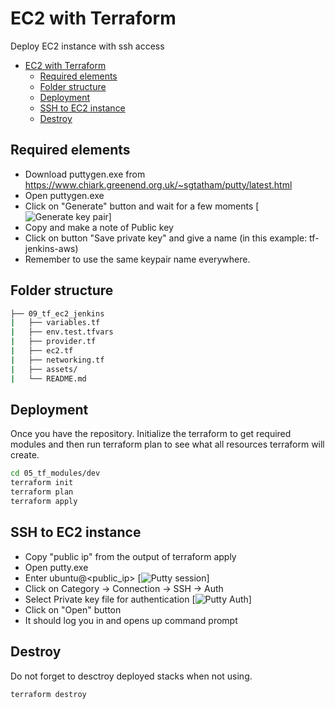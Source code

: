 #  EC2 with Terraform
Deploy EC2 instance with ssh access
- [EC2 with Terraform](#ec2-with-terraform)
  - [Required elements](#required-elements)
  - [Folder structure](#folder-structure)
  - [Deployment](#deployment)
  - [SSH to EC2 instance](#ssh-to-ec2-instance)
  - [Destroy](#destroy)

## Required elements
- Download puttygen.exe from <https://www.chiark.greenend.org.uk/~sgtatham/putty/latest.html>
- Open puttygen.exe
- Click on "Generate" button and wait for a few moments
  [![Generate key pair](images/putty_gen.png)]
- Copy and make a note of Public key
- Click on button "Save private key" and give a name (in this example: tf-jenkins-aws)
- Remember to use the same keypair name everywhere.

##  Folder structure
```bash
├── 09_tf_ec2_jenkins
|   ├── variables.tf
|   ├── env.test.tfvars
|   ├── provider.tf
|   ├── ec2.tf
|   ├── networking.tf
|   ├── assets/
|   └── README.md
```

## Deployment
Once you have the repository. Initialize the terraform to get required modules and then run terraform plan to see what all resources terraform will create.

```sh
cd 05_tf_modules/dev
terraform init
terraform plan      
terraform apply
```

## SSH to EC2 instance
-  Copy "public ip" from the output of terraform apply
-  Open putty.exe
-  Enter ubuntu@<public_ip>
    [![Putty session](images/putty_session.png)]
-  Click on Category -> Connection -> SSH -> Auth
-  Select Private key file for authentication
   [![Putty Auth](images/putty_auth.png)]
- Click on "Open" button
- It should log you in and opens up command prompt
  
## Destroy 
Do not forget to desctroy deployed stacks when not using.
```sh
terraform destroy
```

